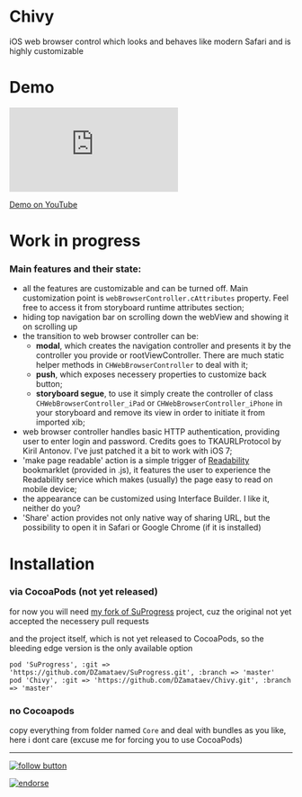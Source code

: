 Chivy
=====

iOS web browser control which looks and behaves like modern Safari and is highly customizable

Demo
====

![gif demo](http://mkerala.com/u/image.php?di=7UZA)

[Demo on YouTube](http://youtu.be/PGDK-ACwDA0)

Work in progress
================

### Main features and their state:

* all the features are customizable and can be turned off. Main customization point is ```webBrowserController.cAttributes``` property. Feel free to access it from storyboard runtime attributes section;
* hiding top navigation bar on scrolling down the webView and showing it on scrolling up
* the transition to web browser controller can be:
    - **modal**, which creates the navigation controller and presents it by the controller you provide or rootViewController. There are much static helper methods in ```CHWebBrowserController``` to deal with it;
    - **push**, which exposes necessery properties to customize back button;
    - **storyboard segue**, to use it simply create the controller of class ```CHWebBrowserController_iPad``` or ```CHWebBrowserController_iPhone``` in your storyboard and remove its view in order to initiate it from imported xib;
* web browser controller handles basic HTTP authentication, providing user to enter login and password. Credits goes to TKAURLProtocol by Kiril Antonov. I've just patched it a bit to work with iOS 7;
* 'make page readable' action is a simple trigger of [Readability](http://www.readability.com/) bookmarklet (provided in .js), it features the user to experience the Readability service which makes (usually) the page easy to read on mobile device;
* the appearance can be customized using Interface Builder. I like it, neither do you?
* 'Share' action provides not only native way of sharing URL, but the possibility to open it in Safari or Google Chrome (if it is installed)


Installation
============

### via CocoaPods (not yet released)

for now you will need [my fork of SuProgress](https://github.com/DZamataev/SuProgress) project, cuz the original not yet accepted the necessery pull requests

and the project itself, which is not yet released to CocoaPods, so the bleeding edge version is the only available option

```
pod 'SuProgress', :git => 'https://github.com/DZamataev/SuProgress.git', :branch => 'master'
pod 'Chivy', :git => 'https://github.com/DZamataev/Chivy.git', :branch => 'master'
```

### no Cocoapods
copy everything from folder named ```Core```
and deal with bundles as you like, here i dont care (excuse me for forcing you to use CocoaPods)

---------------

[![follow button](http://dzamataev.github.io/images/twitter_follow.png)](https://twitter.com/DZamataev)

[![endorse](https://api.coderwall.com/dzamataev/endorsecount.png)](https://coderwall.com/dzamataev)
